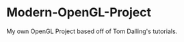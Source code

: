 Modern-OpenGL-Project
=====================

My own OpenGL Project based off of Tom Dalling's tutorials. 